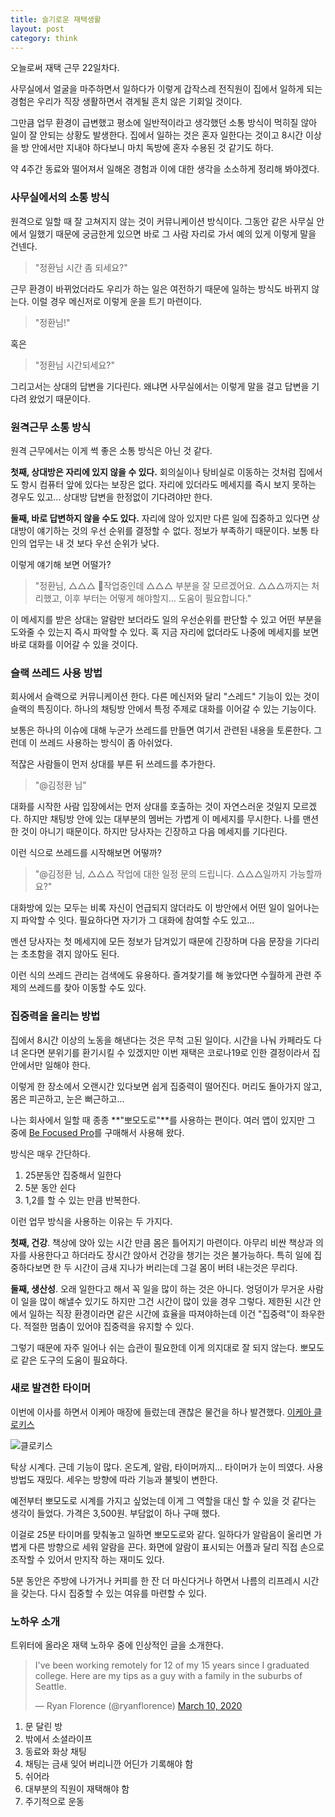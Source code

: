 ```yaml
---
title: 슬기로운 재택생활
layout: post
category: think
---
```


오늘로써 재택 근무 22일차다.

사무실에서 얼굴을 마주하면서 일하다가 이렇게 갑작스레 전직원이 집에서 일하게 되는 경험은 우리가 직장 생활하면서 겪게될 흔치 않은 기회일 것이다.

그만큼 업무 환경이 급변했고 평소에 일반적이라고 생각했던 소통 방식이 먹히질 않아 일이 잘 안되는 상황도 발생한다.
집에서 일하는 것은 혼자 일한다는 것이고 8시간 이상을 방 안에서만 지내야 하다보니 마치 독방에 혼자 수용된 것 같기도 하다.

약 4주간 동료와 떨어져서 일해온 경험과 이에 대한 생각을 소소하게 정리해 봐야겠다.

### 사무실에서의 소통 방식

원격으로 일할 때 잘 고쳐지지 않는 것이 커뮤니케이션 방식이다.
그동안 같은 사무실 안에서 일했기 때문에 궁금한게 있으면 바로 그 사람 자리로 가서 예의 있게 이렇게 말을 건넨다.

> "정환님 시간 좀 되세요?"

근무 환경이 바뀌었더라도 우리가 하는 일은 여전하기 때문에 일하는 방식도 바뀌지 않는다.
이럴 경우 메신저로 이렇게 운을 트기 마련이다.

> "정환님!"

혹은

> "정환님 시간되세요?"

그리고서는 상대의 답변을 기다린다. 왜냐면 사무실에서는 이렇게 말을 걸고 답변을 기다려 왔었기 때문이다.

### 원격근무 소통 방식

원격 근무에서는 이게 썩 좋은 소통 방식은 아닌 것 같다.

**첫째, 상대방은 자리에 있지 않을 수 있다.**
회의실이나 탕비실로 이동하는 것처럼 집에서도 항시 컴퓨터 앞에 있다는 보장은 없다.
자리에 있더라도 메세지를 즉시 보지 못하는 경우도 있고...
상대방 답변을 한정없이 기다려야만 한다.

**둘째, 바로 답변하지 않을 수도 있다.**
자리에 않아 있지만 다른 일에 집중하고 있다면 상대방이 얘기하는 것의 우선 순위를 결정할 수 없다.
정보가 부족하기 때문이다.
보통 타인의 업무는 내 것 보다 우선 순위가 낮다.

이렇게 얘기해 보면 어떨가?

> "정환님, △△△ 작업중인데 △△△ 부분을 잘 모르겠어요. △△△까지는 처리했고, 이후 부터는 어떻게 해야할지... 도움이 필요합니다."

이 메세지를 받은 상대는 알람만 보더라도 일의 우선순위를 판단할 수 있고 어떤 부분을 도와줄 수 있는지 즉시 파악할 수 있다.
혹 지금 자리에 없더라도 나중에 메세지를 보면 바로 대화를 이어갈 수 있을 것이다.

### 슬랙 쓰레드 사용 방법

회사에서 슬랙으로 커뮤니케이션 한다. 다른 메신저와 달리 "스레드" 기능이 있는 것이 슬랙의 특징이다.
하나의 채팅방 안에서 특정 주제로 대화를 이어갈 수 있는 기능이다.

보통은 하나의 이슈에 대해 누군가 쓰레드를 만들면 여기서 관련된 내용을 토론한다.
그런데 이 쓰레드 사용하는 방식이 좀 아쉬었다.

적잖은 사람들이 먼저 상대를 부른 뒤 쓰레드를 추가한다.

> "@김정환 님"

대화를 시작한 사람 입장에서는 먼저 상대를 호출하는 것이 자연스러운 것일지 모르겠다.
하지만 채팅방 안에 있는 대부분의 멤버는 가볍게 이 메세지를 무시한다.
나를 맨션한 것이 아니기 때문이다.
하지만 당사자는 긴장하고 다음 메세지를 기다린다.

이런 식으로 쓰레드를 시작해보면 어떻까?

> "@김정환 님, △△△ 작업에 대한 일정 문의 드립니다. △△△일까지 가능할까요?"

대화방에 있는 모두는 비록 자신이 언급되지 않더라도 이 방안에서 어떤 일이 일어나는지 파악할 수 잇다.
필요하다면 자기가 그 대화에 참여할 수도 있고...

멘션 당사자는 첫 메세지에 모든 정보가 담겨있기 때문에 긴장하며 다음 문장을 기다리는 초초함을 겪지 않아도 된다.

이런 식의 쓰레드 관리는 검색에도 유용하다.
즐겨찾기를 해 놓았다면 수월하게 관련 주제의 쓰레드를 찾아 이동할 수도 있다.

### 집중력을 올리는 방법

집에서 8시간 이상의 노동을 해낸다는 것은 무척 고된 일이다.
시간을 나눠 카페라도 다녀 온다면 분위기를 환기시킬 수 있겠지만 이번 재택은 코로나19로 인한 결정이라서 집안에서만 일해야 한다.

이렇게 한 장소에서 오랜시간 있다보면 쉽게 집중력이 떨어진다.
머리도 돌아가지 않고, 몸은 피곤하고, 눈은 뻐근하고...

나는 회사에서 일할 때 종종 **"뽀모도로"**를 사용하는 편이다.
여러 앱이 있지만 그 중에 [Be Focused Pro](https://apps.apple.com/kr/app/be-focused-pro-focus-timer/id961632517?mt=12)를 구매해서 사용해 왔다.

방식은 매우 간단하다.

1. 25분동안 집중해서 일한다
1. 5분 동안 쉰다
1. 1,2를 할 수 있는 만큼 반복한다.

이런 업무 방식을 사용하는 이유는 두 가지다.

**첫째, 건강**. 책상에 앉아 있는 시간 만큼 몸은 틀어지기 마련이다.
아무리 비싼 책상과 의자를 사용한다고 하더라도 장시간 앉아서 건강을 챙기는 것은 불가능하다.
특히 일에 집중하다보면 한 두 시간이 금새 지나가 버리는데 그걸 몸이 버텨 내는것은 무리다.

**둘째, 생산성**. 오래 일한다고 해서 꼭 일을 많이 하는 것은 아니다.
엉덩이가 무거운 사람이 일을 많이 해낼수 있기도 하지만 그건 시간이 많이 있을 경우 그렇다.
제한된 시간 안에서 일하는 직장 환경이라면 같은 시간에 효율을 따져야하는데 이건 "집중력"이 좌우한다. 적절한 멈춤이 있어야 집중력을 유지할 수 있다.

그렇기 때문에 자주 일어나 쉬는 습관이 필요한데 이게 의지대로 잘 되지 않는다.
뽀모도로 같은 도구의 도움이 필요하다.

### 새로 발견한 타이머

이번에 이사를 하면서 이케아 매장에 들렀는데 괜찮은 물건을 하나 발견했다.
[이케아 클로키스](https://www.ikea.com/kr/ko/p/klockis-clock-thermometer-alarm-timer-white-50277005/)

![클로키스](https://pbs.twimg.com/media/ET9RjK8UwAM5bd_?format=jpg&name=medium)

탁상 시계다. 근데 기능이 많다. 온도계, 알람, 타이머까지...
타이머가 눈이 띄였다.
사용방법도 재밌다. 세우는 방향에 따라 기능과 불빛이 변한다.

예전부터 뽀모도로 시계를 가지고 싶었는데 이게 그 역할을 대신 할 수 있을 것 같다는 생각이 들었다.
가격은 3,500원. 부담없이 하나 구매 했다.

이걸로 25분 타이머를 맞춰놓고 일하면 뽀모도로와 같다.
일하다가 알람음이 울리면 가볍게 다른 방향으로 세워 알람을 끈다.
화면에 알람이 표시되는 어플과 달리 직접 손으로 조작할 수 있어서 만지작 하는 재미도 있다.

5분 동안은 주방에 나가거나 커피를 한 잔 더 마신다거나 하면서 나름의 리프레시 시간을 갖는다. 다시 집중할 수 있는 여유를 마련할 수 있다.

### 노하우 소개

트위터에 올라온 재택 노하우 중에 인상적인 글을 소개한다.

<blockquote class="twitter-tweet"><p lang="en" dir="ltr">I&#39;ve been working remotely for 12 of my 15 years since I graduated college. Here are my tips as a guy with a family in the suburbs of Seattle.</p>&mdash; Ryan Florence (@ryanflorence) <a href="https://twitter.com/ryanflorence/status/1237499119691677696?ref_src=twsrc%5Etfw">March 10, 2020</a></blockquote> <script async src="https://platform.twitter.com/widgets.js" charset="utf-8"></script>

1. 문 달린 방
1. 밖에서 소셜라이프
1. 동료와 화상 채팅
1. 채팅는 금새 잊어 버리니깐 어딘가 기록해야 함
1. 쉬어라
1. 대부분의 직원이 재택해야 함
1. 주기적으로 운동
